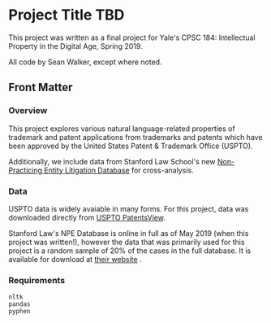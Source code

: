 # Project Title TBD

This project was written as a final project for Yale's CPSC 184: Intellectual
Property in the Digital Age, Spring 2019.

All code by Sean Walker, except where noted.

## Front Matter

### Overview

This project explores various natural language-related properties of trademark
and patent applications from trademarks and patents which have been approved by
the United States Patent & Trademark Office (USPTO).

Additionally, we include data from Stanford Law School's new
[Non-Practicing Entity Litigation Database](http://npe.law.stanford.edu) for
cross-analysis.


### Data

USPTO data is widely avaiable in many forms. For this project, data was
downloaded directly from
[USPTO PatentsView](http://www.patentsview.org/download/).

Stanford Law's NPE Database is online in full as of May 2019 (when this project
was written!), however the data that was primarily used for this project is a
random sample of 20% of the cases in the full database. It is available for
download at 
[their website](https://law.stanford.edu/projects/stanford-npe-litigation-database/)
.

### Requirements

```
nltk
pandas
pyphen
```
